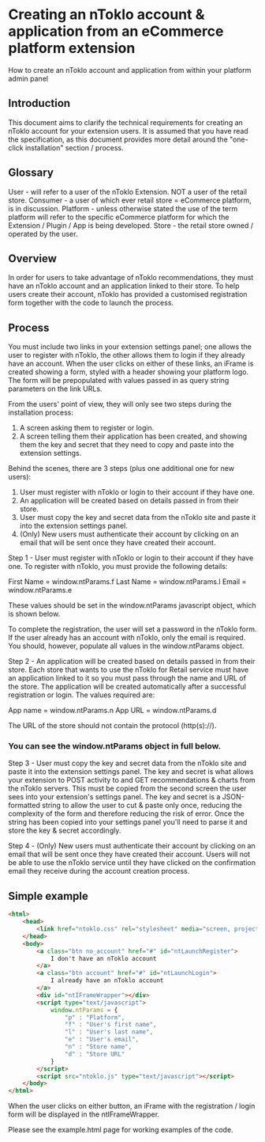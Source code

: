 # Creating an nToklo account & application from an eCommerce platform extension
How to create an nToklo account and application from within your platform admin panel


## Introduction

This document aims to clarify the technical requirements for creating an nToklo account for your extension users. It is assumed that you have read the specification, as this document provides more detail around the "one-click installation" section / process.


## Glossary

User - will refer to a user of the nToklo Extension. NOT a user of the retail store.
Consumer - a user of which ever retail store = eCommerce platform, is in discussion.
Platform - unless otherwise stated the use of the term platform will refer to the specific eCommerce platform for which the Extension / Plugin / App is being developed.
Store - the retail store owned / operated by the user.


## Overview

In order for users to take advantage of nToklo recommendations, they must have an nToklo account and an application linked to their store. To help users create their account, nToklo has provided a customised registration form together with the code to launch the process.


## Process

You must include two links in your extension settings panel; one allows the user to register with nToklo, the other allows them to login if they already have an account. When the user clicks on either of these links, an iFrame is created showing a form, styled with a header showing your platform logo. The form will be prepopulated with values passed in as query string parameters on the link URLs.

From the users' point of view, they will only see two steps during the installation process:

1.	A screen asking them to register or login.
2.	A screen telling them their application has been created, and showing them the key and secret that they need to copy and paste into the extension settings.

Behind the scenes, there are 3 steps (plus one additional one for new users):

1.	User must register with nToklo or login to their account if they have one.
2.	An application will be created based on details passed in from their store.
3.	User must copy the key and secret data from the nToklo site and paste it into the extension settings panel.
4.	(Only) New users must authenticate their account by clicking on an email that will be sent once they have created their account.

Step 1 - User must register with nToklo or login to their account if they have one.
To register with nToklo, you must provide the following details:

First Name = window.ntParams.f
Last Name = window.ntParams.l
Email = window.ntParams.e

These values should be set in the window.ntParams javascript object, which is shown below.

To complete the registration, the user will set a password in the nToklo form. If the user already has an account with nToklo, only the email is required. You should, however, populate all values in the window.ntParams object.

Step 2 - An application will be created based on details passed in from their store.
Each store that wants to use the nToklo for Retail service must have an application linked to it so you must pass through the name and URL of the store. The application will be created automatically after a successful registration or login. The values required are:

App name = window.ntParams.n
App URL = window.ntParams.d

The URL of the store should not contain the protocol (http(s)://).

### You can see the window.ntParams object in full below.

Step 3 - User must copy the key and secret data from the nToklo site and paste it into the extension settings panel.
The key and secret is what allows your extension to POST activity to and GET recommendations & charts from the nToklo servers. This must be copied from the second screen the user sees into your extension's settings panel. The key and secret is a JSON-formatted string to allow the user to cut & paste only once, reducing the complexity of the form and therefore reducing the risk of error. Once the string has been copied into your settings panel you'll need to parse it and store the key & secret accordingly.

Step 4 - (Only) New users must authenticate their account by clicking on an email that will be sent once they have created their account.
Users will not be able to use the nToklo service until they have clicked on the confirmation email they receive during the account creation process.


## Simple example

``` html
<html>
	<head>
		<link href="ntoklo.css" rel="stylesheet" media="screen, projection" type="text/css" />
	</head>
	<body>
		<a class="btn no_account" href="#" id="ntLaunchRegister">
			I don't have an nToklo account
		</a>
		<a class="btn account" href="#" id="ntLaunchLogin">
			I already have an nToklo account
		</a>
		<div id="ntIFrameWrapper"></div>
		<script type="text/javascript">
			window.ntParams = {
				"p" : "Platform",
				"f" : "User's first name",
				"l" : "User's last name",
				"e" : "User's email",
				"n" : "Store name",
				"d" : "Store URL"
			}
		</script>
		<script src="ntoklo.js" type="text/javascript"></script>
	</body>
</html>
```

When the user clicks on either button, an iFrame with the registration / login form will be displayed in the ntIFrameWrapper.

Please see the example.html page for working examples of the code.

